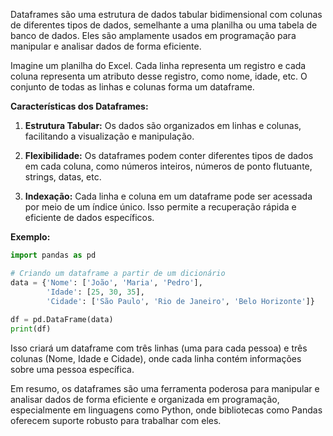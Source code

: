 Dataframes são uma estrutura de dados tabular bidimensional com colunas de diferentes tipos de dados, semelhante a uma planilha ou uma tabela de banco de dados. Eles são amplamente usados em programação para manipular e analisar dados de forma eficiente.

 Imagine um planilha do Excel. Cada linha representa um registro e cada coluna representa um atributo desse registro, como nome, idade, etc. O conjunto de todas as linhas e colunas forma um dataframe.

**Características dos Dataframes:**

1. **Estrutura Tabular:** Os dados são organizados em linhas e colunas, facilitando a visualização e manipulação.
    
2. **Flexibilidade:** Os dataframes podem conter diferentes tipos de dados em cada coluna, como números inteiros, números de ponto flutuante, strings, datas, etc.
    
3. **Indexação:** Cada linha e coluna em um dataframe pode ser acessada por meio de um índice único. Isso permite a recuperação rápida e eficiente de dados específicos.
    

**Exemplo:**

```python
import pandas as pd  

# Criando um dataframe a partir de um dicionário 
data = {'Nome': ['João', 'Maria', 'Pedro'],
		'Idade': [25, 30, 35],         
		'Cidade': ['São Paulo', 'Rio de Janeiro', 'Belo Horizonte']}  
		
df = pd.DataFrame(data) 
print(df)
```


Isso criará um dataframe com três linhas (uma para cada pessoa) e três colunas (Nome, Idade e Cidade), onde cada linha contém informações sobre uma pessoa específica.

Em resumo, os dataframes são uma ferramenta poderosa para manipular e analisar dados de forma eficiente e organizada em programação, especialmente em linguagens como Python, onde bibliotecas como Pandas oferecem suporte robusto para trabalhar com eles.